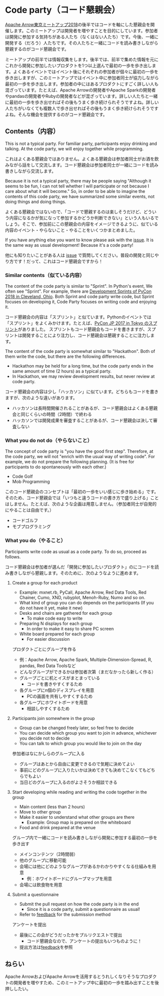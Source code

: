 # Code party（コード懇親会）

[Apache Arrow東京ミートアップ2018](https://speee.connpass.com/event/103514/)の後半ではコードを軸にした懇親会を開催します。このミートアップは開発者を増やすことを目的にしています。参加者は開発に参加する気持ちがある人たち（なくはない人たち）です。今後、一緒に開発する（だろう）人たちです。その人たちと一緒にコードを読み書きしながら懇親するのがコード懇親会です。

ミートアップの前半では情報収集をします。後半では、前半で集めた情報を元にこれから開発に参加したいプロダクトを1つ以上選んで最初の一歩を歩き出します。よくあるイベントではイベント後にそれぞれの参加者が個々に最初の一歩を歩き出しますが、このミートアップではイベント中に参加者同士が協力しながら最初の一歩を歩き出します。参加者の中にはあるプロダクトにすごく詳しい人も混ざっています。たとえば、Apache Arrowの開発者やApache Sparkの開発者やpandasの開発者やRubyの開発者などが混ざっています。詳しい人たちと一緒に最初の一歩を歩き出せればその後もうまく歩き続けられそうですよね。詳しい人たちがいなくても複数人で歩き出せればその後もうまく歩き続けられそうですよね。そんな機会を提供するのがコード懇親会です。

## Contents（内容）

This is not a typical party. For familiar party, participants enjoy drinking and talking. At the code party, we will enjoy together while programming.

これはよくある懇親会ではありません。よくある懇親会は参加者同士がお酒を飲みながら話をして交流します。コード懇親会は参加者同士が一緒にコードを読み書きしながら交流します。

Because it is not a typical party, there may be people saying "Although it seems to be fun, I can not tell whether I will participate or not because I care about what it will become." 
So, in order to be able to imagine the contents of this code party, we have summarized some similar events, not doing things and doing things.

よくある懇親会ではないので、「コードで懇親するのは楽しそうだけど、どういう内容になるかが気になって参加するかどうか判断できない」という人もいるでしょう。そこで、参加前にこの懇親会の内容をイメージできるように、似ている内容のイベント・やらないこと・やることをいくつかまとめました。

If you have anything else you want to know please ask with the [issue](https://github.com/speee/code-party/issues). It is the same way as usual development! Because it's a code party!

他にも知りたいことがある人は [issue](https://github.com/speee/code-party/issues) で質問してください。普段の開発と同じやり方です！だって、これはコード懇親会ですから！


### Similar contents（似ている内容）

The content of the code party is similar to "Sprint". In Python's event, We often see "Sprint". For example, there are [Development Sprints of PyCon 2018 in Cleveland, Ohio](https://us.pycon.org/2018/community/sprints/).
Both Sprint and code party write code, but Sprint focuses on developing it, Code Party focuses on writing code and enjoying it.

コード懇親会の内容は「スプリント」と似ています。Pythonのイベントでは「スプリント」をよくみかけます。たとえば、[PyCon JP 2017 in Tokyo のスプリント](https://pycon.jp/2017/ja/events/sprint/)がありました。
スプリントもコード懇親会もコードを書きますが、スプリントは開発することにより注力し、コード懇親会は懇親することに注力します。


The content of the code party is somewhat similar to "Hackathon". Both of them write the code, but there are the following differences.

  * Hackathon may be held for a long time, but the code party ends in the same amount of time (2 hours) as a typical party.
  * In Hackathon, we may review development results, but never review at code party.

コード懇親会の内容は少し「ハッカソン」に似ています。どちらもコードを書きますが、次のような違いがあります。

  * ハッカソンは長時間開催されることがあるが、コード懇親会はよくある懇親会と同じくらいの時間（2時間）で終わる
  * ハッカソンでは開発成果を審査することがあるが、コード懇親会は決して審査しない


### What you do not do（やらないこと）

The concept of code party is "you have the good first step".
Therefore, at the code party, we will not "enrich with the usual way of writing code". For example, we do not prepare the following planning. (It is free for participants to do spontaneously with each other.)

  * Code Golf
  * Mob Programming

このコード懇親会のコンセプトは「最初の一歩をいい感じに歩き始める」です。そのため、コード懇親会では「いつもと違うコードの書き方で盛り上げる」ことはしません。たとえば、次のような企画は用意しません。（参加者同士が自発的にやることは自由です。）

  * コードゴルフ
  * モブプログラミング

### What you do（やること）

Participants write code as usual as a code party. To do so, proceed as follows.

コード懇親会は参加者が選んだ「開発に参加したいプロダクト」のにコードを読み書きしながら懇親します。そのために、次のようなように進めます。

  1. Create a group for each product
     * Example: mxnet.rb, PyCall, Apache Arrow, Red Data Tools, Red Chainer, Cumo, XND, rubyplot, Menoh-Ruby, Numo and so on.
     * What kind of group you can do depends on the participants (If you do not have it yet, make it new)
     * Desks and chairs are gathered for each group
       * To make code easy to write
     * Preparing N displays for each group
       * In order to make it easy to share PC screen
     * White board prepared for each group
       * For easier discussion

     プロダクトごとにグループを作る
     * 例：Apache Arrow, Apache Spark, Multiple-Dimension-Spread, R, pandas, Red Data Toolsなど
     * どんなグループができるかは参加者次第（まだなかったら新しく作る）
     * グループごとに机とイスがまとまっている
       * コードを書きやすくするため
     * 各グループにn個のディスプレイを用意
       * PCの画面を共有しやすくするため
     * 各グループにホワイトボードを用意
       * 相談しやすくするため

  2. Participants join somewhere in the group
     * Group can be changed freely later, so feel free to decide
     * You can decide which group you want to join in advance, whichever you decide not to decide
     * You can talk to which group you would like to join on the day

     参加者はなにかしらのグループに入る
     * グループはあとから自由に変更できるので気軽に決めてよい
     * 事前にどのグループに入りたいかは決めてきても決めてこなくてもどちらでもよい
     * 当日どのグループに入るのがよさそうか相談できる

  3. Start developing while reading and writing the code together in the group
     * Main content (less than 2 hours)
     * Move to other group
     * Make it easier to understand what other groups are there
       * Example: Group map is prepared on the whiteboard
     * Food and drink prepared at the venue

     グループ内で一緒にコードを読み書きしながら開発に参加する最初の一歩を歩き出す
     * メインコンテンツ（2時間弱）
     * 他のグループに移動可能
     * 会場には他にどのようなグループがあるかわかりやすくなる仕組みを用意
       * 例：ホワイトボードにグループマップを用意
     * 会場には飲食物を用意

  4. Submit a questionnaire
     * Submit the pull request on how the code party is in the end
       * Since it is a code party, submit a questionnaire as usual!
     * Refer to [feedback](feedback/) for the submission method

     アンケートを提出
     * 最後にこの会がどうだったかをプルリクエストで提出
       * コード懇親会なので、アンケートの提出もいつものように！
     * 提出方法は[feedback](feedback/)を参照

## ねらい

Apache ArrowおよびApache Arrowを活用するとうれしくなりそうなプロダクトの開発者を増やすため、このミートアップ中に最初の一歩を踏み出すことを後押ししたい。
